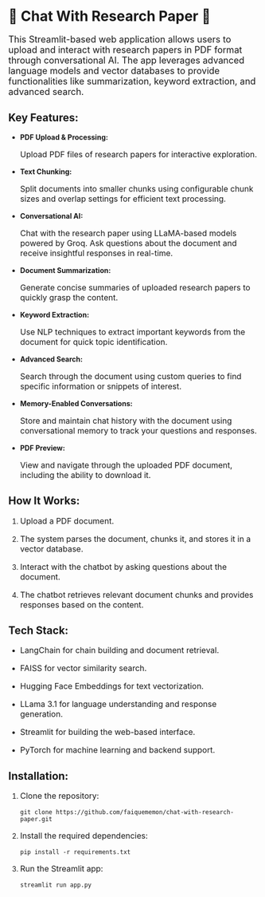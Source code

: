<h1>🦙 Chat With Research Paper 📄</h1>

<p style="font-size:18px;">This Streamlit-based web application allows users to upload and interact with research papers in PDF format through conversational AI. The app leverages advanced language models and vector databases to provide functionalities like summarization, keyword extraction, and advanced search.</p>

<h2>Key Features:</h2>
<ul>
    <li><strong>PDF Upload & Processing:</strong> <p style="font-size:16px;">Upload PDF files of research papers for interactive exploration.</p></li>
    <li><strong>Text Chunking:</strong> <p style="font-size:16px;">Split documents into smaller chunks using configurable chunk sizes and overlap settings for efficient text processing.</p></li>
    <li><strong>Conversational AI:</strong> <p style="font-size:16px;">Chat with the research paper using LLaMA-based models powered by Groq. Ask questions about the document and receive insightful responses in real-time.</p></li>
    <li><strong>Document Summarization:</strong> <p style="font-size:16px;">Generate concise summaries of uploaded research papers to quickly grasp the content.</p></li>
    <li><strong>Keyword Extraction:</strong> <p style="font-size:16px;">Use NLP techniques to extract important keywords from the document for quick topic identification.</p></li>
    <li><strong>Advanced Search:</strong> <p style="font-size:16px;">Search through the document using custom queries to find specific information or snippets of interest.</p></li>
    <li><strong>Memory-Enabled Conversations:</strong> <p style="font-size:16px;">Store and maintain chat history with the document using conversational memory to track your questions and responses.</p></li>
    <li><strong>PDF Preview:</strong> <p style="font-size:16px;">View and navigate through the uploaded PDF document, including the ability to download it.</p></li>
</ul>

<h2>How It Works:</h2>
<ol>
    <li><p style="font-size:16px;">Upload a PDF document.</p></li>
    <li><p style="font-size:16px;">The system parses the document, chunks it, and stores it in a vector database.</p></li>
    <li><p style="font-size:16px;">Interact with the chatbot by asking questions about the document.</p></li>
    <li><p style="font-size:16px;">The chatbot retrieves relevant document chunks and provides responses based on the content.</p></li>
</ol>

<h2>Tech Stack:</h2>
<ul>
    <li><p style="font-size:16px;">LangChain for chain building and document retrieval.</p></li>
    <li><p style="font-size:16px;">FAISS for vector similarity search.</p></li>
    <li><p style="font-size:16px;">Hugging Face Embeddings for text vectorization.</p></li>
    <li><p style="font-size:16px;">LLama 3.1 for language understanding and response generation.</p></li>
    <li><p style="font-size:16px;">Streamlit for building the web-based interface.</p></li>
    <li><p style="font-size:16px;">PyTorch for machine learning and backend support.</p></li>
</ul>

<h2>Installation:</h2>
<ol>
    <li><p style="font-size:16px;">Clone the repository:</p>
        <pre><code>git clone https://github.com/faiquememon/chat-with-research-paper.git</code></pre>
    </li>
    <li><p style="font-size:16px;">Install the required dependencies:</p>
        <pre><code>pip install -r requirements.txt</code></pre>
    </li>
    <li><p style="font-size:16px;">Run the Streamlit app:</p>
        <pre><code>streamlit run app.py</code></pre>
    </li>
</ol>
